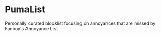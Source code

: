 # PumaList
Personally curated blocklist focusing on annoyances that are missed by Fanboy's Annoyance List
